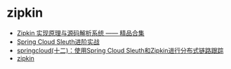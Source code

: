 zipkin
====
- [Zipkin 实现原理与源码解析系统 —— 精品合集](http://www.iocoder.cn/Zipkin/good-collection/)
- [Spring Cloud Sleuth进阶实战](https://blog.csdn.net/forezp/article/details/76795269)
- [springcloud(十二)：使用Spring Cloud Sleuth和Zipkin进行分布式链路跟踪](http://www.ityouknow.com/springcloud/2018/02/02/spring-cloud-sleuth-zipkin.html)
- [zipkin](https://blog.csdn.net/liaokailin/article/details/52077620)

